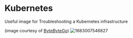 # Kubernetes

Useful image for Troubleshooting a Kubernetes infrastructure

(image courtesy of [ByteByteGo](https://www.linkedin.com/posts/bytebytego_systemdesign-coding-interviewtips-activity-7059045288400805888--Esb?utm_source=share&utm_medium=member_desktop))
![1683007546827](https://user-images.githubusercontent.com/50492920/235598157-d14fc5c6-de4c-477e-9fe6-b1d666697aab.jpg)
